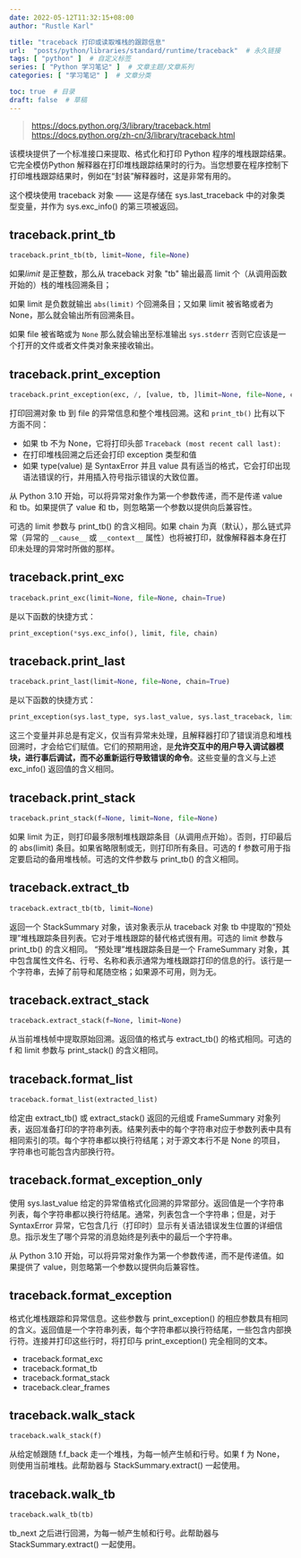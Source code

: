 ```yaml
---
date: 2022-05-12T11:32:15+08:00
author: "Rustle Karl"

title: "traceback 打印或读取堆栈的跟踪信息"
url:  "posts/python/libraries/standard/runtime/traceback"  # 永久链接
tags: [ "python" ]  # 自定义标签
series: [ "Python 学习笔记" ]  # 文章主题/文章系列
categories: [ "学习笔记" ]  # 文章分类

toc: true  # 目录
draft: false  # 草稿
---
```


> https://docs.python.org/3/library/traceback.html
> https://docs.python.org/zh-cn/3/library/traceback.html

该模块提供了一个标准接口来提取、格式化和打印 Python 程序的堆栈跟踪结果。它完全模仿Python 解释器在打印堆栈跟踪结果时的行为。当您想要在程序控制下打印堆栈跟踪结果时，例如在“封装”解释器时，这是非常有用的。

这个模块使用 traceback 对象 —— 这是存储在 sys.last_traceback 中的对象类型变量，并作为 sys.exc_info() 的第三项被返回。

## traceback.print_tb

```python
traceback.print_tb(tb, limit=None, file=None)
```

如果*limit* 是正整数，那么从 traceback 对象 "tb" 输出最高 limit 个（从调用函数开始的）栈的堆栈回溯条目；

如果 limit 是负数就输出 `abs(limit)` 个回溯条目；又如果 limit 被省略或者为 None，那么就会输出所有回溯条目。

如果 file 被省略或为 `None` 那么就会输出至标准输出 `sys.stderr` 否则它应该是一个打开的文件或者文件类对象来接收输出。

## traceback.print_exception

```python
traceback.print_exception(exc, /, [value, tb, ]limit=None, file=None, chain=True)
```

打印回溯对象 tb 到 file 的异常信息和整个堆栈回溯。这和 `print_tb()` 比有以下方面不同：

- 如果 tb 不为 None，它将打印头部 `Traceback (most recent call last):`
- 在打印堆栈回溯之后还会打印 exception 类型和值
- 如果 type(value) 是 SyntaxError 并且 value 具有适当的格式，它会打印出现语法错误的行，并用插入符号指示错误的大致位置。

从 Python 3.10 开始，可以将异常对象作为第一个参数传递，而不是传递 value 和 tb。如果提供了 value 和 tb，则忽略第一个参数以提供向后兼容性。

可选的 limit 参数与 print_tb() 的含义相同。如果 chain 为真（默认），那么链式异常（异常的 `__cause__` 或 `__context__` 属性）也将被打印，就像解释器本身在打印未处理的异常时所做的那样。

## traceback.print_exc

```python
traceback.print_exc(limit=None, file=None, chain=True)
```

是以下函数的快捷方式：

```python
print_exception(*sys.exc_info(), limit, file, chain)
```

## traceback.print_last

```python
traceback.print_last(limit=None, file=None, chain=True)
```

是以下函数的快捷方式：

```python
print_exception(sys.last_type, sys.last_value, sys.last_traceback, limit, file, chain)
```

这三个变量并非总是有定义，仅当有异常未处理，且解释器打印了错误消息和堆栈回溯时，才会给它们赋值。它们的预期用途，是**允许交互中的用户导入调试器模块，进行事后调试，而不必重新运行导致错误的命令**。这些变量的含义与上述 exc_info() 返回值的含义相同。

## traceback.print_stack

```python
traceback.print_stack(f=None, limit=None, file=None)
```

如果 limit 为正，则打印最多限制堆栈跟踪条目（从调用点开始）。否则，打印最后的 abs(limit) 条目。如果省略限制或无，则打印所有条目。可选的 f 参数可用于指定要启动的备用堆栈帧。可选的文件参数与 print_tb() 的含义相同。

## traceback.extract_tb

```python
traceback.extract_tb(tb, limit=None)
```

返回一个 StackSummary 对象，该对象表示从 traceback 对象 tb 中提取的“预处理”堆栈跟踪条目列表。它对于堆栈跟踪的替代格式很有用。可选的 limit 参数与 print_tb() 的含义相同。 “预处理”堆栈跟踪条目是一个 FrameSummary 对象，其中包含属性文件名、行号、名称和表示通常为堆栈跟踪打印的信息的行。该行是一个字符串，去掉了前导和尾随空格；如果源不可用，则为无。

## traceback.extract_stack

```python
traceback.extract_stack(f=None, limit=None)
```

从当前堆栈帧中提取原始回溯。返回值的格式与 extract_tb() 的格式相同。可选的 f 和 limit 参数与 print_stack() 的含义相同。

## traceback.format_list

```python
traceback.format_list(extracted_list)
```

给定由 extract_tb() 或 extract_stack() 返回的元组或 FrameSummary 对象列表，返回准备打印的字符串列表。结果列表中的每个字符串对应于参数列表中具有相同索引的项。每个字符串都以换行符结尾；对于源文本行不是 None 的项目，字符串也可能包含内部换行符。

## traceback.format_exception_only

使用 sys.last_value 给定的异常值格式化回溯的异常部分。返回值是一个字符串列表，每个字符串都以换行符结尾。通常，列表包含一个字符串；但是，对于 SyntaxError 异常，它包含几行（打印时）显示有关语法错误发生位置的详细信息。指示发生了哪个异常的消息始终是列表中的最后一个字符串。

从 Python 3.10 开始，可以将异常对象作为第一个参数传递，而不是传递值。如果提供了 value，则忽略第一个参数以提供向后兼容性。

## traceback.format_exception

格式化堆栈跟踪和异常信息。这些参数与 print_exception() 的相应参数具有相同的含义。返回值是一个字符串列表，每个字符串都以换行符结尾，一些包含内部换行符。连接并打印这些行时，将打印与 print_exception() 完全相同的文本。

- traceback.format_exc
- traceback.format_tb
- traceback.format_stack
- traceback.clear_frames

## traceback.walk_stack

```python
traceback.walk_stack(f)
```

从给定帧跟随 f.f_back 走一个堆栈，为每一帧产生帧和行号。如果 f 为 None，则使用当前堆栈。此帮助器与 StackSummary.extract() 一起使用。

## traceback.walk_tb

```python
traceback.walk_tb(tb)
```

tb_next 之后进行回溯，为每一帧产生帧和行号。此帮助器与 StackSummary.extract() 一起使用。
